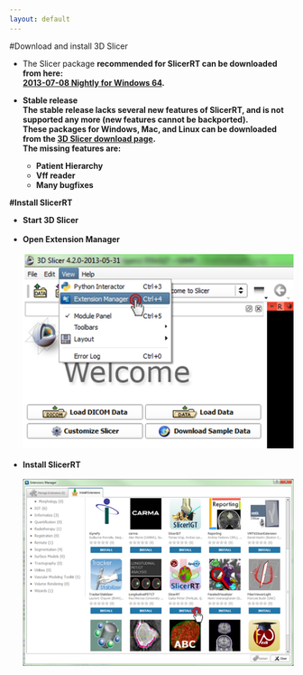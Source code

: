 ```yaml
---
layout: default
---
```

#Download and install 3D Slicer

*   The Slicer package <b>recommended for SlicerRT<b> can be downloaded from here:<br> [2013-07-08 Nightly for Windows 64](http://slicer.kitware.com/midas3/api/rest?method=midas.bitstream.download&name=Slicer-4.2.0-2013-07-08-win-amd64.exe&checksum=cc606a96d127b80d05f18492030cbd66).

*   Stable release<br>
The stable release lacks several new features of SlicerRT, and is not supported any more (new features cannot be backported).<br>These packages for Windows, Mac, and Linux can be downloaded from the [3D Slicer download page](http://download.slicer.org/).<br>
The missing features are:
    *   Patient Hierarchy
    *   Vff reader
    *   Many bugfixes<br>

#Install SlicerRT

*   Start 3D Slicer
<br><br>
*   Open Extension Manager
<br><br>
![3D Slicer - Open Extension Manager](images/Slicer_OpenExtensionManager.PNG)
<br><br>
*   Install SlicerRT
<br><br>
![3D Slicer - Extension Manager Browser](images/SlicerRT_0.10_ExtensionManager_Browser_ClickOnSlicerRT.png)
